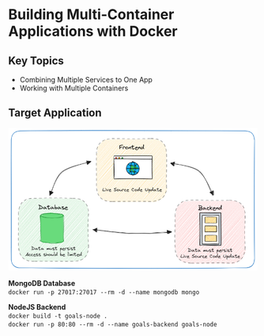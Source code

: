 # Building Multi-Container Applications with Docker

## Key Topics

- Combining Multiple Services to One App
- Working with Multiple Containers

## Target Application

![target application](./docs/target.excalidraw.png)

**MongoDB Database**<br />
`docker run -p 27017:27017 --rm -d --name mongodb mongo`

**NodeJS Backend**<br />
`docker build -t goals-node .`<br />
`docker run -p 80:80 --rm -d --name goals-backend goals-node`
